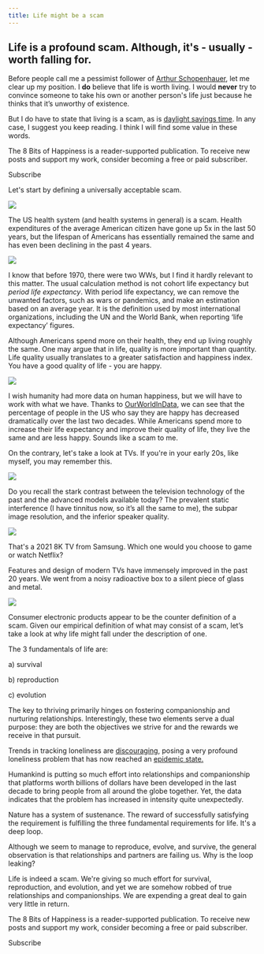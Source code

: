```yaml
---
title: Life might be a scam
---
```


## Life is a profound scam. Although, it's - usually - worth falling for.

Before people call me a pessimist follower of [Arthur Schopenhauer](https://en.wikipedia.org/wiki/Arthur_Schopenhauer), let me clear up my position. I **do** believe that life is worth living. I would **never** try to convince someone to take his own or another person's life just because he thinks that it’s unworthy of existence. 

But I do have to state that living is a scam, as is [daylight savings time](http://\(https://www.thecrimson.com/article/1999/4/6/why-life-is-a-scam-ibaratunde/). In any case, I suggest you keep reading. I think I will find some value in these words. 

The 8 Bits of Happiness is a reader-supported publication. To receive new posts and support my work, consider becoming a free or paid subscriber.

Subscribe

Let's start by defining a universally acceptable scam. 

[![](https://substackcdn.com/image/fetch/w_1456,c_limit,f_auto,q_auto:good,fl_progressive:steep/https%3A%2F%2Fsubstack-post-media.s3.amazonaws.com%2Fpublic%2Fimages%2F54dc636f-a4e9-437f-947c-c6ab2cc4d89e.heic)](https://substackcdn.com/image/fetch/f_auto,q_auto:good,fl_progressive:steep/https%3A%2F%2Fsubstack-post-media.s3.amazonaws.com%2Fpublic%2Fimages%2F54dc636f-a4e9-437f-947c-c6ab2cc4d89e.heic)

The US health system (and health systems in general) is a scam. Health expenditures of the average American citizen have gone up 5x in the last 50 years, but the lifespan of Americans has essentially remained the same and has even been declining in the past 4 years. 

[![](https://substackcdn.com/image/fetch/w_1456,c_limit,f_auto,q_auto:good,fl_progressive:steep/https%3A%2F%2Fsubstack-post-media.s3.amazonaws.com%2Fpublic%2Fimages%2F8b8278ed-c155-4a2f-b5a9-4254e2991d78_700x344.png)](https://substackcdn.com/image/fetch/f_auto,q_auto:good,fl_progressive:steep/https%3A%2F%2Fsubstack-post-media.s3.amazonaws.com%2Fpublic%2Fimages%2F8b8278ed-c155-4a2f-b5a9-4254e2991d78_700x344.png)

I know that before 1970, there were two WWs, but I find it hardly relevant to this matter. The usual calculation method is not cohort life expectancy but _period life expectancy_. With period life expectancy, we can remove the unwanted factors, such as wars or pandemics, and make an estimation based on an average year. It is the definition used by most international organizations, including the UN and the World Bank, when reporting ‘life expectancy’ figures.

Although Americans spend more on their health, they end up living roughly the same. One may argue that in life, quality is more important than quantity. Life quality usually translates to a greater satisfaction and happiness index. You have a good quality of life - you are happy. 

[![](https://substackcdn.com/image/fetch/w_1456,c_limit,f_auto,q_auto:good,fl_progressive:steep/https%3A%2F%2Fsubstack-post-media.s3.amazonaws.com%2Fpublic%2Fimages%2F3d8a1f5b-6bdd-4086-b198-e8a402a01b10_849x608.png)](https://substackcdn.com/image/fetch/f_auto,q_auto:good,fl_progressive:steep/https%3A%2F%2Fsubstack-post-media.s3.amazonaws.com%2Fpublic%2Fimages%2F3d8a1f5b-6bdd-4086-b198-e8a402a01b10_849x608.png)

I wish humanity had more data on human happiness, but we will have to work with what we have. Thanks to [OurWorldInData](https://ourworldindata.org/happiness-and-life-satisfaction), we can see that the percentage of people in the US who say they are happy has decreased dramatically over the last two decades. While Americans spend more to increase their life expectancy and improve their quality of life, they live the same and are less happy. Sounds like a scam to me.

On the contrary, let's take a look at TVs. If you're in your early 20s, like myself, you may remember this.

[![](https://substackcdn.com/image/fetch/w_1456,c_limit,f_auto,q_auto:good,fl_progressive:steep/https%3A%2F%2Fsubstack-post-media.s3.amazonaws.com%2Fpublic%2Fimages%2Fb03dbb1f-d0cc-4fb1-a92a-b56295604c30_1600x1200.jpeg)](https://substackcdn.com/image/fetch/f_auto,q_auto:good,fl_progressive:steep/https%3A%2F%2Fsubstack-post-media.s3.amazonaws.com%2Fpublic%2Fimages%2Fb03dbb1f-d0cc-4fb1-a92a-b56295604c30_1600x1200.jpeg)

Do you recall the stark contrast between the television technology of the past and the advanced models available today? The prevalent static interference (I have tinnitus now, so it’s all the same to me), the subpar image resolution, and the inferior speaker quality.

[![](https://substackcdn.com/image/fetch/w_1456,c_limit,f_auto,q_auto:good,fl_progressive:steep/https%3A%2F%2Fsubstack-post-media.s3.amazonaws.com%2Fpublic%2Fimages%2F7685e6f6-7db6-4ff3-a9c7-7148f41bac0c_1600x1116.jpeg)](https://substackcdn.com/image/fetch/f_auto,q_auto:good,fl_progressive:steep/https%3A%2F%2Fsubstack-post-media.s3.amazonaws.com%2Fpublic%2Fimages%2F7685e6f6-7db6-4ff3-a9c7-7148f41bac0c_1600x1116.jpeg)

That's a 2021 8K TV from Samsung. Which one would you choose to game or watch Netflix? 

Features and design of modern TVs have immensely improved in the past 20 years. We went from a noisy radioactive box to a silent piece of glass and metal.

[![](https://substackcdn.com/image/fetch/w_1456,c_limit,f_auto,q_auto:good,fl_progressive:steep/https%3A%2F%2Fsubstack-post-media.s3.amazonaws.com%2Fpublic%2Fimages%2F72310ceb-c1e3-47bd-a035-21951d2415a3_610x458.webp)](https://substackcdn.com/image/fetch/f_auto,q_auto:good,fl_progressive:steep/https%3A%2F%2Fsubstack-post-media.s3.amazonaws.com%2Fpublic%2Fimages%2F72310ceb-c1e3-47bd-a035-21951d2415a3_610x458.webp)

Consumer electronic products appear to be the counter definition of a scam. Given our empirical definition of what may consist of a scam, let’s take a look at why life might fall under the description of one.

The 3 fundamentals of life are:

a) survival

b) reproduction

c) evolution

The key to thriving primarily hinges on fostering companionship and nurturing relationships. Interestingly, these two elements serve a dual purpose: they are both the objectives we strive for and the rewards we receive in that pursuit. 

Trends in tracking loneliness are [discouraging](https://www.economist.com/international/2018/09/01/loneliness-is-a-serious-public-health-problem), posing a very profound loneliness problem that has now reached an [epidemic state.](https://ourworldindata.org/loneliness-epidemic)

Humankind is putting so much effort into relationships and companionship that platforms worth billions of dollars have been developed in the last decade to bring people from all around the globe together. Yet, the data indicates that the problem has increased in intensity quite unexpectedly.

Nature has a system of sustenance. The reward of successfully satisfying the requirement is fulfilling the three fundamental requirements for life. It's a deep loop. 

Although we seem to manage to reproduce, evolve, and survive, the general observation is that relationships and partners are failing us. Why is the loop leaking?

Life is indeed a scam. We're giving so much effort for survival, reproduction, and evolution, and yet we are somehow robbed of true relationships and companionships. We are expending a great deal to gain very little in return.

The 8 Bits of Happiness is a reader-supported publication. To receive new posts and support my work, consider becoming a free or paid subscriber.

Subscribe
